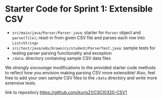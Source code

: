 # Starter Code for Sprint 1: Extensible CSV 
- `src/main/java/Parser/Parser.java`: starter for `Parser` object and `parse(file)`; read-in from given CSV file and parses each row into `List<String>`
- `src/test/java/edu/brown/cs/student/ParserTest.java`: sample tests for testing parser parsing functionality and exception 
- `/data`: directory containing sample CSV data files 

We _strongly encourage_ modifications to the provided starter code methods to reflect how you envision making parsing CSV more extensible! Also, feel free to add your own sample CSV files to the `/data` directory and write more extensive tests.   

link to repository https://github.com/kuris21/CSCI0320-CSV1 
